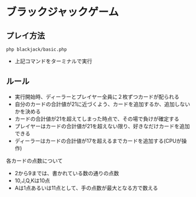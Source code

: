 # ブラックジャックゲーム
## プレイ方法
```
php blackjack/basic.php
```
* 上記コマンドをターミナルで実行
## ルール
* 実行開始時、ディーラーとプレイヤー全員に２枚ずつカードが配られる
* 自分のカードの合計値が21に近づくよう、カードを追加するか、追加しないかを決める
* カードの合計値が21を超えてしまった時点で、その場で負けが確定する
* プレイヤーはカードの合計値が21を超えない限り、好きなだけカードを追加できる
* ディーラーはカードの合計値が17を超えるまでカードを追加する(CPUが操作)

各カードの点数について
* 2から9までは、書かれている数の通りの点数
* 10,J,Q,Kは10点
* Aは1点あるいは11点として、手の点数が最大となる方で数える
